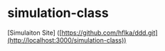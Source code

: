 # simulation-class
[Simulaiton Site] ([https://github.com/hflka/ddd.git](http://localhost:3000/simulation-class))
